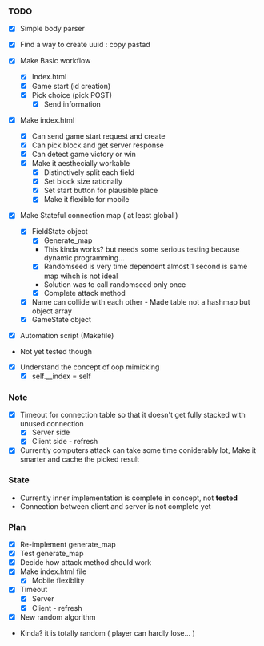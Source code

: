 ### TODO

* [x] Simple body parser
* [x] Find a way to create uuid : copy pastad

* [x] Make Basic workflow
	* [x] Index.html 
	* [x] Game start (id creation)
	* [x] Pick choice (pick POST)
		* [x] Send information
* [x] Make index.html
	* [x] Can send game start request and create
	* [x] Can pick block and get server response
	* [x] Can detect game victory or win
	* [x] Make it aesthecially workable
		* [x] Distinctively split each field
		* [x] Set block size rationally
		* [x] Set start button for plausible place
		* [x] Make it flexible for mobile

* [x] Make Stateful connection map ( at least global )
	* [x] FieldState object
		* [x] Generate_map
		- This kinda works? but needs some serious testing because dynamic programming...
		* [x] Randomseed is very time dependent almost 1 second is same map wihch is not ideal
		- Solution was to call randomseed only once
		* [x] Complete attack method
	* [x] Name can collide with each other - Made table not a hashmap but object array
	* [x] GameState object

* [x] Automation script (Makefile)
- Not yet tested though

* [x] Understand the concept of oop mimicking
	* [x] self.__index = self

### Note

* [x] Timeout for connection table so that it doesn't get fully stacked with
unused connection
	- [x] Server side
	- [x] Client side - refresh
* [x] Currently computers attack can take some time coniderably lot, Make it
smarter and cache the picked result

### State

- Currently inner implementation is complete in concept, not **tested**
- Connection between client and server is not complete yet

### Plan

* [x] Re-implement generate_map
* [x] Test generate_map
* [x] Decide how attack method should work
* [x] Make index.html file
	* [x] Mobile flexiblity
* [x] Timeout
	* [x] Server
	* [x] Client - refresh
* [x] New random algorithm
- Kinda? it is totally random ( player can hardly lose... )
